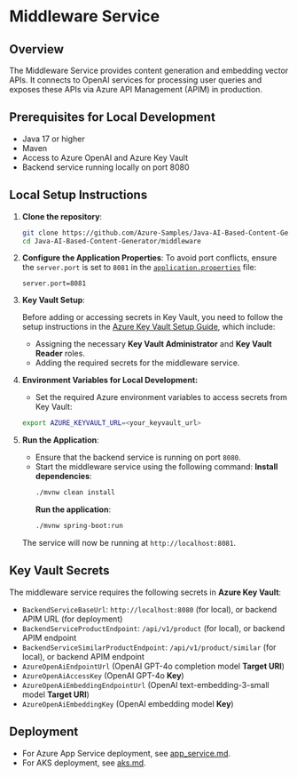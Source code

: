 # Middleware Service

## Overview
The Middleware Service provides content generation and embedding vector APIs. It connects to OpenAI services for processing user queries and exposes these APIs via Azure API Management (APIM) in production.

## Prerequisites for Local Development
- Java 17 or higher
- Maven
- Access to Azure OpenAI and Azure Key Vault
- Backend service running locally on port 8080

## Local Setup Instructions
1. **Clone the repository**:
    ```bash
    git clone https://github.com/Azure-Samples/Java-AI-Based-Content-Generator
    cd Java-AI-Based-Content-Generator/middleware
    ```

2. **Configure the Application Properties**:
   To avoid port conflicts, ensure the `server.port` is set to `8081` in the [`application.properties`](./src/main/resources/application.properties) file:
   ```properties
   server.port=8081
   ```

3. **Key Vault Setup**:

   Before adding or accessing secrets in Key Vault, you need to follow the setup instructions in the [Azure Key Vault Setup Guide](../key_vault_setup.md), which include:
   * Assigning the necessary **Key Vault Administrator** and **Key Vault Reader** roles.
   * Adding the required secrets for the middleware service.

4. **Environment Variables for Local Development:**

   * Set the required Azure environment variables to access secrets from Key Vault:
   ```bash
   export AZURE_KEYVAULT_URL=<your_keyvault_url>
   ```

5. **Run the Application**:
   * Ensure that the backend service is running on port `8080`.
   * Start the middleware service using the following command:
     **Install dependencies**:
     ```bash
     ./mvnw clean install
     ```
     **Run the application**:
     ```bash
     ./mvnw spring-boot:run
     ```
   The service will now be running at `http://localhost:8081`.



## Key Vault Secrets
The middleware service requires the following secrets in **Azure Key Vault**:

- `BackendServiceBaseUrl`: `http://localhost:8080` (for local), or backend APIM URL (for deployment)
- `BackendServiceProductEndpoint`: `/api/v1/product` (for local), or backend APIM endpoint
- `BackendServiceSimilarProductEndpoint`: `/api/v1/product/similar` (for local), or backend APIM endpoint
- `AzureOpenAiEndpointUrl` (OpenAI GPT-4o completion model **Target URI**)
- `AzureOpenAiAccessKey` (OpenAI GPT-4o **Key**)
- `AzureOpenAiEmbeddingEndpointUrl` (OpenAI text-embedding-3-small model **Target URI**)
- `AzureOpenAiEmbeddingKey` (OpenAI embedding model **Key**)

## Deployment
- For Azure App Service deployment, see [app_service.md](./app_service.md).
- For AKS deployment, see [aks.md](./aks.md).
